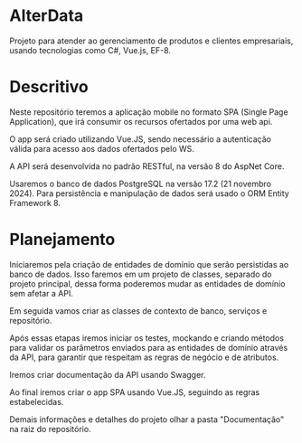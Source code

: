 # AlterData
Projeto para atender ao gerenciamento de produtos e clientes empresariais, usando tecnologias como C#, Vue.js, EF-8.

# Descritivo
Neste repositório teremos a aplicação mobile no formato SPA (Single Page Application), que irá consumir os recursos ofertados por uma web api.

O app será criado utilizando Vue.JS, sendo necessário a autenticação válida para acesso aos dados ofertados pelo WS.

A API será desenvolvida no padrão RESTful, na versão 8 do AspNet Core.

Usaremos o banco de dados PostgreSQL na versão 17.2 (21 novembro 2024). Para persistência e manipulação de dados será usado o ORM Entity Framework 8.

# Planejamento
Iniciaremos pela criação de entidades de domínio que serão persistidas ao banco de dados. Isso faremos em um projeto de classes, separado do projeto principal, dessa forma poderemos mudar as entidades de domínio sem afetar a API.

Em seguida vamos criar as classes de contexto de banco, serviços e repositório.

Após essas etapas iremos iniciar os testes, mockando e criando métodos para validar os parâmetros enviados para as entidades de domínio através da API, para garantir que respeitam as regras de negócio e de atributos.

Iremos criar documentação da API usando Swagger.

Ao final iremos criar o app SPA usando Vue.JS, seguindo as regras estabelecidas.

Demais informações e detalhes do projeto olhar a pasta "Documentação" na raiz do repositório.



